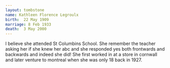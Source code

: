 ```yaml
---
layout: tombstone
name: Kathleen Florence Legroulx
birth:  22 May 1909
marriage: 8 Feb 1933
death:  3 May 2000
---
```


I believe she attended St Columbins School. She remember the teacher asking her if she knew her abc and she responded yes both frontwards and backwards and indeed she did! She first worked in at a store in cornwall and later venture to montreal when she was only 18 back in 1927.
